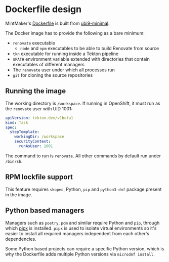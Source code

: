 # Dockerfile design

MintMaker's [Dockerfile](https://github.com/konflux-ci/mintmaker-renovate-image/blob/main/Dockerfile)
is built from [ubi9-minimal](https://catalog.redhat.com/software/containers/ubi9-minimal/61832888c0d15aff4912fe0d).

The Docker image has to provide the following as a bare minimum:

- `renovate` executable
    - `node` and `npm` executables to be able to build Renovate from source
- `tkn` executable for running inside a Tekton pipeline
- `$PATH` environment variable extended with directories that contain 
  executables of different managers
- The `renovate` user under which all processes run
- `git` for cloning the source repositories

## Running the image

The working directory is `/workspace`. If running in OpenShift, it must
run as the `renovate` user with UID 1001:

```yaml
apiVersion: tekton.dev/v1beta1
kind: Task
spec:
  stepTemplate:
    workingDir: /workspace
    securityContext:
      runAsUser: 1001
```

The command to run is `renovate`. All other commands by default run
under `/bin/sh`.

## RPM lockfile support

This feature requires `skopeo`, Python, `pip` and `python3-dnf` package
present in the image.

## Python based managers

Managers such as `poetry`, `pdm` and similar require Python and `pip`,
through which [pipx](https://github.com/pypa/pipx) is installed. `pipx` is used to isolate virtual
environments so it's easier to install all required managers independent
from each other's dependencies.

Some Python based projects can require a specific Python version,
which is why the Dockerfile adds multiple Python versions via `microdnf install`.
